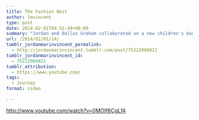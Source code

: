 ```yaml
---
title: The Fashion Nest
author: lmvincent
type: post
date: 2014-02-01T04:52:49+00:00
summary: "Jordan and Dallas Graham collaborated on a new children's book that benefits Alex's Lemonade Stand Foundation."
url: /2014/02/01/14/
tumblr_jordanmarinvincent_permalink:
  - http://jordanmarinvincent.tumblr.com/post/75222960821
tumblr_jordanmarinvincent_id:
  - 75222960821
tumblr_attribution:
  - https://www.youtube.com/
tags:
  - Journey
format: video

---
```

http://www.youtube.com/watch?v=0MOIf6CgLf4